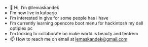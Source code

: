 - 👋 Hi, I’m @lemaskandek
- I'm now live in kutoarjo
- I’m interested in give for some people has i have
- I’m currently learning opencore boot menu for hackintosh my dell optiplex pc
- I’m looking to collaborate on make world is beauty and tentrem
- 📫 How to reach me on email at lemaskandek@gmail.com

<!---
lemaskandek/lemaskandek is a ✨ special ✨ repository because its `README.md` (this file) appears on your GitHub profile.
You can click the Preview link to take a look at your changes.
--->
